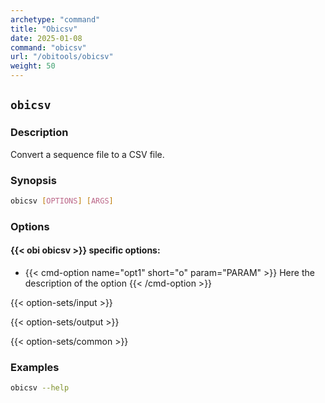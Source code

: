 ```yaml
---
archetype: "command"
title: "Obicsv"
date: 2025-01-08
command: "obicsv"
url: "/obitools/obicsv"
weight: 50
---
```


## `obicsv`

### Description 

Convert a sequence file to a CSV file.

### Synopsis

```bash
obicsv [OPTIONS] [ARGS]
```

### Options

#### {{< obi obicsv >}} specific options:

- {{< cmd-option name="opt1" short="o" param="PARAM" >}}
  Here the description of the option
  {{< /cmd-option >}}

{{< option-sets/input >}}

{{< option-sets/output >}}

{{< option-sets/common >}}

### Examples

```bash
obicsv --help
```
